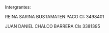 Intergrantes:

REINA SARINA BUSTAMATEN PACO     CI: 3498401

JUAN DANIEL CHALCO BARRERA      CIs 3381395